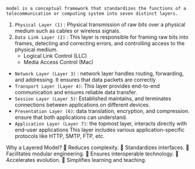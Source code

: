 	model is a conceptual framework that standardizes the functions of a telecommunication or computing system into seven distinct layers.

1. `Physical Layer (1)` : Physical transmission of raw bits over a physical medium such as cables or wireless signals.
2. `Data Link Layer (2)`  :  This layer is responsible for framing raw bits into frames, detecting and correcting errors, and controlling access to the physical medium.
	- Logical Link Control (LLC)
	- Media Access Control (Mac)
- `Network Layer (Layer 3)`  :  network layer handles routing, forwarding, and addressing. It ensures that data packets are correctly
- `Transport Layer (Layer 4)`: This layer provides end-to-end communication and ensures reliable data transfer.
- `Session Layer (Layer 5)`: Established maintains, and terminates connections between applications on different devices. 
- `Presentation Layer (6)`: data translation, encryption, and compression. ensure that both applications can understand.
- `Application Layer (Layer 7)`: the topmost layer, interacts directly with end-user applications This layer includes various application-specific protocols like HTTP, SMTP, FTP, etc.

Why a Layered Model? 
	 Reduces complexity. 
	 Standardizes interfaces.
	 Facilitates modular engineering.
	 Ensures interoperable technology.
	 Accelerates evolution.
	 Simplifies learning and teaching.

